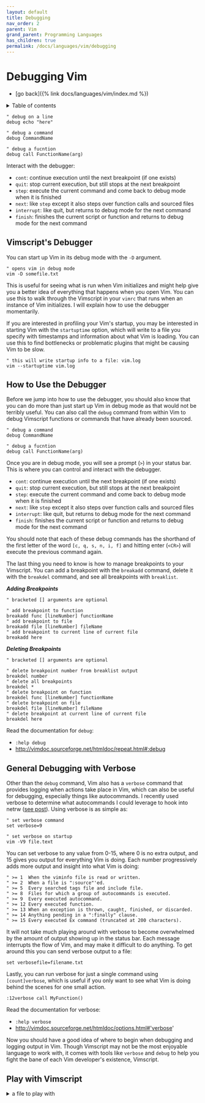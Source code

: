 ```yaml
---
layout: default
title: Debugging
nav_order: 2
parent: Vim
grand_parent: Programming Languages
has_children: true
permalink: /docs/languages/vim/debugging
---
```


# Debugging Vim

- [go back]({% link docs/languages/vim/index.md %})

<details markdown="block">
  <summary>
    Table of contents
  </summary>
  {: .text-delta }
1. TOC
{:toc}
</details>


```
" debug on a line
debug echo "here"

" debug a command
debug CommandName

" debug a fucntion
debug call FunctionName(arg)
```

Interact with the debugger:
- `cont`: continue execution until the next breakpoint (if one exists)
- `quit`: stop current execution, but still stops at the next breakpoint
- `step`: execute the current command and come back to debug mode when it is finished
- `next`: like `step` except it also steps over function calls and sourced files
- `interrupt`: like quit, but returns to debug mode for the next command
- `finish`: finishes the current script or function and returns to debug mode for the next command

## Vimscript's Debugger

You can start up Vim in its debug mode with the `-D` argument.

```
" opens vim in debug mode
vim -D somefile.txt
```

This is useful for seeing what is run when Vim initializes and might help give you a better idea of everything that happens when you open Vim. You can use this to walk through the Vimscript in your `vimrc` that runs when an instance of Vim initializes. I will explain how to use the debugger momentarily.

If you are interested in profiling your Vim's startup, you may be interested in starting Vim with the `startuptime` option, which will write to a file you specify with timestamps and information about what Vim is loading. You can use this to find bottlenecks or problematic plugins that might be causing Vim to be slow.

```
" this will write startup info to a file: vim.log
vim --startuptime vim.log
```

## **How to Use the Debugger**

Before we jump into how to use the debugger, you should also know that you can do more than just start up Vim in debug mode as that would not be terribly useful. You can also call the `debug` command from within Vim to debug Vimscript functions or commands that have already been sourced.

```
" debug a command
debug CommandName

" debug a fucntion
debug call FunctionName(arg)
```

Once you are in debug mode, you will see a prompt (`>`) in your status bar. This is where you can control and interact with the debugger.

- `cont`: continue execution until the next breakpoint (if one exists)
- `quit`: stop current execution, but still stops at the next breakpoint
- `step`: execute the current command and come back to debug mode when it is finished
- `next`: like `step` except it also steps over function calls and sourced files
- `interrupt`: like quit, but returns to debug mode for the next command
- `finish`: finishes the current script or function and returns to debug mode for the next command

You should note that each of these debug commands has the shorthand of the first letter of the word `[c, q, s, n, i, f]` and hitting enter (`<CR>`) will execute the previous command again.

The last thing you need to know is how to manage breakpoints to your Vimscript. You can add a breakpoint with the `breakadd` command, delete it with the `breakdel` command, and see all breakpoints with `breaklist`.

_**Adding Breakpoints**_

```
" bracketed [] arguments are optional

" add breakpoint to function
breakadd func [lineNumber] functionName
" add breakpoint to file
breakadd file [lineNumber] fileName
" add breakpoint to current line of current file
breakadd here
```

_**Deleting Breakpoints**_

```
" bracketed [] arguments are optional

" delete breakpoint number from breaklist output
breakdel number
" delete all breakpoints
breakdel *
" delete breakpoint on function
breakdel func [lineNumber] functionName
" delete breakpoint on file
breakdel file [lineNumber] fileName
" delete breakpoint at current line of current file
breakdel here
```

Read the documentation for `debug`:
- `:help debug`
- http://vimdoc.sourceforge.net/htmldoc/repeat.html#:debug

## General Debugging with Verbose

Other than the `debug` command, Vim also has a `verbose` command that provides logging when actions take place in Vim, which can also be useful for debugging, especially things like autocommands. I recently used verbose to determine what autocommands I could leverage to hook into netrw ([see post](http://inlehmansterms.net/2014/09/04/sane-vim-working-directories/)). Using verbose is as simple as:

```
" set verbose command
set verbose=9

" set verbose on startup
vim -V9 file.text
```

You can set verbose to any value from 0-15, where 0 is no extra output, and 15 gives you output for everything Vim is doing. Each number progressively adds more output and insight into what Vim is doing:

```
" >= 1  When the viminfo file is read or written.
" >= 2  When a file is ":source"'ed.
" >= 5  Every searched tags file and include file.
" >= 8  Files for which a group of autocommands is executed.
" >= 9  Every executed autocommand.
" >= 12 Every executed function.
" >= 13 When an exception is thrown, caught, finished, or discarded.
" >= 14 Anything pending in a ":finally" clause.
" >= 15 Every executed Ex command (truncated at 200 characters).
```

It will not take much playing around with verbose to become overwhelmed by the amount of output showing up in the status bar. Each message interrupts the flow of Vim, and may make it difficult to do anything. To get around this you can send verbose output to a file:

```
set verbosefile=filename.txt
```

Lastly, you can run verbose for just a single command using `[count]verbose`, which is useful if you only want to see what Vim is doing behind the scenes for one small action.

```
:12verbose call MyFunction()
```

Read the documentation for verbose:
- `:help verbose`
- http://vimdoc.sourceforge.net/htmldoc/options.html#'verbose'

Now you should have a good idea of where to begin when debugging and logging output in Vim. Though Vimscript may not be the most enjoyable language to work with, it comes with tools like `verbose` and `debug` to help you fight the bane of each Vim developer's existence, Vimscript.


## Play with Vimscript

<details markdown="block">
  <summary>
    a file to play with
  </summary>

```sh
vim -e playground.vimrc
```

```vimrc
" we can enter Ex mode from Normal mode by
" pressing `Shift-Q`. This switches to Ex mode
" and displays a prompt at the bottom of the
" screen where we can enter commands:
"
" alternatively, we can start Vim in Ex mode
" by using the -e or -E options when
" launching Vim from the command line:
" $> vim -e

" a function to format the date in the same way I use to do on Workflowy
" https://vim.fandom.com/wiki/Insert_current_date_or_time
" https://stackoverflow.com/questions/56052/best-way-to-insert-timestamp-in-vim
function! MyDate()
  let l:date = strftime('%Ya%mm%dd %Hh%Mm%Ss')
  return l:date
endfunction
echo MyDate()

" let l:selection = @* " read it from clipboard
" let l:selection = @@ " read it from yank register
" let @y = 'hello'
function! GetRegValue()
  " let l:selection = @y " read it from the register 'y'
  let l:selection = getreg('y') " read it from the register 'y'
  return l:selection
endfunction
echom GetRegValue()

" REGEX
" For more information, see:
" :h matchstr()
" :h /\c
" :h /\zs
" :h /\{-
let test = 'a href="http://www.google.com">www.google.com</a;'
let url = matchstr(test, '\ca href=\([''"]\)\zs.\{-}\ze\1')
echo url
if empty(url) 
  throw "no url recognized into ``".test."''"
endif
" IF condition
echo '12345678-1234-1234-1234-123456789012' =~ '^[0-9a-z]\{8}-[0-9a-z]\{4}-[0-9a-z]\{4}-[0-9a-z]\{4}-[0-9a-z]\{12}'
echo '2024a' =~ '^[0-9a-z]\{8}-[0-9a-z]\{4}-[0-9a-z]\{4}-[0-9a-z]\{4}-[0-9a-z]\{12}'
```

------

</details>
